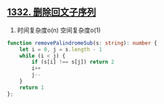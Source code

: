 ## [1332. 删除回文子序列](https://leetcode-cn.com/problems/remove-palindromic-subsequences/)

1. 时间复杂度o(n) 空间复杂度o(1)
```ts
function removePalindromeSub(s: string): number {
    let i = 0, j = s.length - 1
    while (i < j) {
        if (s[i] !== s[j]) return 2
        i++
        j--
    }
    return 1
};
```